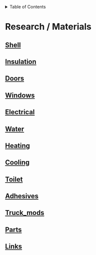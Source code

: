<div markdown="1">
<!-- START doctoc generated TOC please keep comment here to allow auto update -->
<!-- DON'T EDIT THIS SECTION, INSTEAD RE-RUN doctoc TO UPDATE -->
<details>
<summary>Table of Contents</summary>

- [Research / Materials](#research--materials)
  - [Cooling](#cooling)
  - [Doors](#doors)
  - [Electrical](#electrical)
  - [Heating](#heating)
  - [Insulation](#insulation)
  - [Links](#links)
  - [Parts](#parts)
  - [Shell](#shell)
  - [Toilet](#toilet)
  - [Truck_mods](#truck_mods)
  - [Water](#water)
  - [Windows](#windows)

</details>
<!-- END doctoc generated TOC please keep comment here to allow auto update -->
</div>


# Research / Materials

## [Shell](Shell.md)

## [Insulation](Insulation.md)

## [Doors](Doors.md)

## [Windows](Windows.md)

## [Electrical](Electrical.md)

## [Water](Water.md)

## [Heating](Heating.md)

## [Cooling](Cooling.md)

## [Toilet](Toilet.md)

## [Adhesives](Adhesives.md)

## [Truck_mods](Truck_mods.md)

## [Parts](Parts.md)

## [Links](Links.md)

